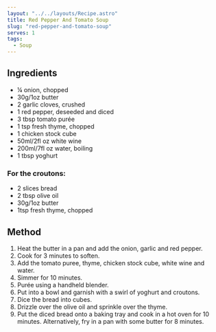 ```yaml
---
layout: "../../layouts/Recipe.astro"
title: Red Pepper And Tomato Soup
slug: "red-pepper-and-tomato-soup"
serves: 1
tags:
  - Soup
---
```


## Ingredients

- ¼ onion, chopped
- 30g/1oz butter
- 2 garlic cloves, crushed
- 1 red pepper, deseeded and diced
- 3 tbsp tomato purée
- 1 tsp fresh thyme, chopped 
- 1 chicken stock cube
- 50ml/2fl oz white wine
- 200ml/7fl oz water, boiling
- 1 tbsp yoghurt

### For the croutons:

- 2 slices bread
- 2 tbsp olive oil
- 30g/1oz butter
- 1tsp fresh thyme, chopped

## Method

1. Heat the butter in a pan and add the onion, garlic and red pepper.
1. Cook for 3 minutes to soften.
1. Add the tomato puree, thyme, chicken stock cube, white wine and water.
1. Simmer for 10 minutes.
1. Purée using a handheld blender.
1. Put into a bowl and garnish with a swirl of yoghurt and croutons.
1. Dice the bread into cubes. 
1. Drizzle over the olive oil and sprinkle over the thyme.
1. Put the diced bread onto a baking tray and cook in a hot oven for 10 minutes. Alternatively, fry in a pan with some butter for 8 minutes.